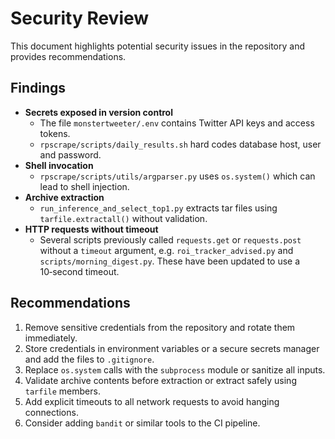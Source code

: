 # Security Review

This document highlights potential security issues in the repository and provides recommendations.

## Findings

- **Secrets exposed in version control**
  - The file `monstertweeter/.env` contains Twitter API keys and access tokens.
  - `rpscrape/scripts/daily_results.sh` hard codes database host, user and password.
- **Shell invocation**
  - `rpscrape/scripts/utils/argparser.py` uses `os.system()` which can lead to shell injection.
- **Archive extraction**
  - `run_inference_and_select_top1.py` extracts tar files using `tarfile.extractall()` without validation.
- **HTTP requests without timeout**
  - Several scripts previously called `requests.get` or `requests.post` without a `timeout` argument, e.g. `roi_tracker_advised.py` and `scripts/morning_digest.py`. These have been updated to use a 10‑second timeout.

## Recommendations

1. Remove sensitive credentials from the repository and rotate them immediately.
2. Store credentials in environment variables or a secure secrets manager and add the files to `.gitignore`.
3. Replace `os.system` calls with the `subprocess` module or sanitize all inputs.
4. Validate archive contents before extraction or extract safely using `tarfile` members.
5. Add explicit timeouts to all network requests to avoid hanging connections.
6. Consider adding `bandit` or similar tools to the CI pipeline.

